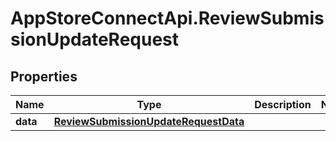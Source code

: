# AppStoreConnectApi.ReviewSubmissionUpdateRequest

## Properties

Name | Type | Description | Notes
------------ | ------------- | ------------- | -------------
**data** | [**ReviewSubmissionUpdateRequestData**](ReviewSubmissionUpdateRequestData.md) |  | 


